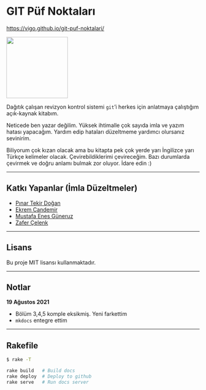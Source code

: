 # GIT Püf Noktaları

https://vigo.github.io/git-puf-noktalari/

<a target="_blank" href="https://www.patreon.com/vigoo"><img src="https://c5.patreon.com/external/logo/become_a_patron_button@2x.png" width="160"></a>

Dağıtık çalışan revizyon kontrol sistemi `git`’i herkes için anlatmaya
çalıştığım açık-kaynak kitabım.

Neticede ben yazar değilim. Yüksek ihtimalle çok sayıda imla ve yazım hatası
yapacağım. Yardım edip hataları düzeltmeme yardımcı olursanız sevinirim.

Biliyorum çok kızan olacak ama bu kitapta pek çok yerde yarı İngilizce yarı
Türkçe kelimeler olacak. Çevirebildiklerimi çevireceğim. Bazı durumlarda
çevirmek ve doğru anlamı bulmak zor oluyor. İdare edin :)

---

## Katkı Yapanlar (İmla Düzeltmeler)

- [Pınar Tekir Doğan](https://github.com/pnrtkr)
- [Ekrem Candemir](https://github.com/EkremC)
- [Mustafa Enes Güneruz](https://github.com/menesdev)
- [Zafer Çelenk](https://github.com/zafer06)

---

## Lisans

Bu proje MIT lisansı kullanmaktadır.

---

## Notlar

**19 Ağustos 2021**

- Bölüm 3,4,5 komple eksikmiş. Yeni farkettim
- `mkdocs` entegre ettim

---

## Rakefile

```bash
$ rake -T

rake build   # Build docs
rake deploy  # Deploy to github
rake serve   # Run docs server
```
